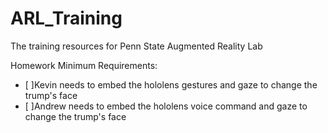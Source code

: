# ARL_Training
The training resources for Penn State Augmented Reality Lab

Homework Minimum Requirements:
- [ ]Kevin needs to embed the hololens gestures and gaze to change the trump's face
- [ ]Andrew needs to embed the hololens voice command and gaze to change the trump's face
